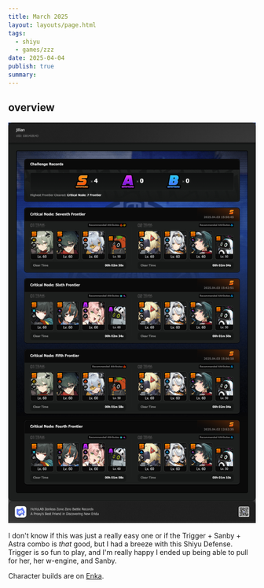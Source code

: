 ```yaml
---
title: March 2025
layout: layouts/page.html
tags:
  - shiyu
  - games/zzz
date: 2025-04-04
publish: true
summary: 
---
```

## overview
![Shiyu Defense Overview](./photos/03-25_shiyu.png)

I don't know if this was just a really easy one or if the Trigger + Sanby + Astra combo is *that* good, but I had a breeze with this Shiyu Defense. Trigger is so fun to play, and I'm really happy I ended up being able to pull for her, her w-engine, and Sanby.

Character builds are on [Enka](https://enka.network/u/jillian).